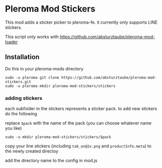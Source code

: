 # Pleroma Mod Stickers

This mod adds a sticker picker to pleroma-fe. it currently only supports LINE stickers.

This script only works with https://github.com/absturztaube/pleroma-mod-loader

## Installation

Do this in your pleroma-mods directory

```
sudo -u pleroma git clone https://github.com/absturztaube/pleroma-mod-stickers.git
sudo -u pleroma mkdir pleroma-mod-stickers/stickers
```
### adding stickers

each subfolder in the stickers represents a sticker pack. to add new stickers do the following

replace `$pack` with the name of the pack (you can choose whatever name you like)

```
sudo -u mkdir pleroma-mod-stickers/stickers/$pack
```

copy your line stickers (including `tab_on@2x.png` and `productInfo.meta`) to the newly created directoy

add the directory name to the config in mod.js 

